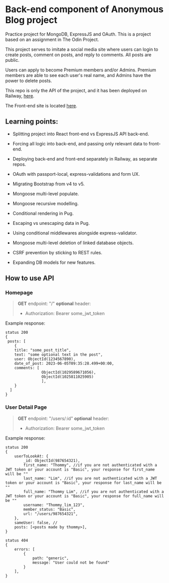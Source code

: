 # Back-end component of Anonymous Blog project

Practice project for MongoDB, ExpressJS and OAuth. This is a project based on an assignment in The Odin Project.

This project serves to imitate a social media site where users can login to create posts, comment on posts, and reply to comments. All posts are public.

Users can apply to become Premium members and/or Admins. Premium members are able to see each user's real name, and Admins have the power to delete posts.

This repo is only the API of the project, and it has been deployed on Railway, [here](http://anonymous-blog-production.up.railway.app).
<br/>

The Front-end site is located [here](https://anonymous-blog-production-93e5.up.railway.app/).
<br/>

## Learning points:

- Splitting project into React front-end vs ExpressJS API back-end.
- Forcing all logic into back-end, and passing only relevant data to front-end.
- Deploying back-end and front-end separately in Railway, as separate repos.

- OAuth with passport-local, express-validations and form UX.
- Migrating Bootstrap from v4 to v5.
- Mongoose multi-level populate.
- Mongoose recursive modelling.
- Conditional rendering in Pug.
- Escaping vs unescaping data in Pug.
- Using conditional middlewares alongside express-validator.
- Mongoose multi-level deletion of linked database objects.
- CSRF prevention by sticking to REST rules.
- Expanding DB models for new features.

## How to use API

### Homepage

> **GET**
> endpoint: "/"
> **optional** header:
>
> - Authorization: Bearer some_jwt_token

Example response:

```
status 200
{
 posts: [
    {
    title: "some_post_title",
    text: "some optional text in the post",
    user: ObjectId(1234567890),
    date_of_post: 2023-06-05T09:35:28.499+00:00,
    comments: [
                ObjectId(1029589671056),
                ObjectId(1025811025905)
                ],
    }
  ]
}
```

### User Detail Page

> **GET**
> endpoint: "/users/:id"
> **optional** header:
>
> - Authorization: Bearer some_jwt_token

Example response:

```
status 200
{
    userToLookAt: {
        _id: ObjectId(987654321),
        first_name: "Thommy", //if you are not authenticated with a JWT token or your account is "Basic", your response for first_name will be ""
        last_name: "Lim", //if you are not authenticated with a JWT token or your account is "Basic", your response for last_name will be ""
        full_name: "Thommy Lim", //if you are not authenticated with a JWT token or your account is "Basic", your response for full_name will be ""
        username: "Thommy_lim_123",
        member_status: "Basic",
        url: "/users/987654321",
    },
    sameUser: false, //
    posts: [<posts made by thommy>],
}
```

```
status 404
{
    errors: [
        {
            path: "generic",
            message: "User could not be found"
        }
    ],
}
```
